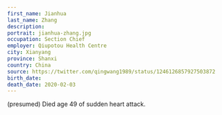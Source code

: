 ```yaml
---
first_name: Jianhua
last_name: Zhang
description: 
portrait: jianhua-zhang.jpg
occupation: Section Chief
employer: Qiupotou Health Centre
city: Xianyang
province: Shanxi
country: China
source: https://twitter.com/qingwang1989/status/1246126857927503872
birth_date: 
death_date: 2020-02-03
---
```


(presumed) Died age 49 of sudden heart attack.